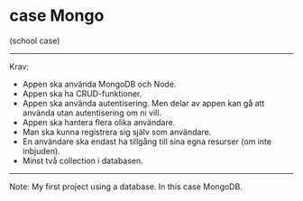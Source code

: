 # case Mongo
(school case)

---
Krav:
* Appen ska använda MongoDB och Node.
* Appen ska ha CRUD-funktioner.
* Appen ska använda autentisering. Men delar av appen kan gå att använda utan autentisering om ni vill.
* Appen ska hantera flera olika användare.
* Man ska kunna registrera sig själv som användare.
* En användare ska endast ha tillgång till sina egna resurser (om inte inbjuden).
* Minst två collection i databasen.
---
Note: My first project using a database. In this case MongoDB.
